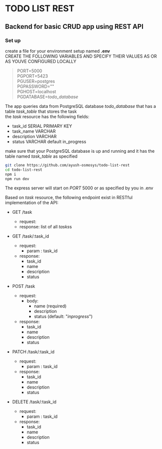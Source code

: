 # TODO LIST REST

## Backend for basic CRUD app using REST API

### Set up  

create a file for your environment setup named **.env**  
CREATE THE FOLLOWING VARIABLES AND SPECIFY THEIR VALUES AS OR AS YOUVE CONFIGURED LOCALLY  
>PORT=5000  
>PGPORT=5423  
>PGUSER=postgres  
>PGPASSWORD=""  
>PGHOST=localhost  
>PGDATABASE=*todo_database*  

The app queries data from PostgreSQL database *todo_database* that has a table *task_table* that stores the task  
the *task* resource has the following fields:  

- task_id SERIAL PRIMARY KEY
- task_name VARCHAR
- description VARCHAR
- status VARCHAR default in_progress

make sure that your PostgreSQL database is up and running and it has the table named *task_table* as specified

```bash
git clone https://github.com/ayush-osmosys/todo-list-rest
cd todo-list-rest
npm i
npm run dev
```

The express server will start on *PORT* 5000 or as specified by you in .env

Based on *task* resource, the following endpoint exist in RESTful implementation of the API:

- GET /task
  - request:
  - response: list of all *tasks*s

- GET /task/:task_id
  - request:
    - param : task_id
  - response:
    - task_id
    - name
    - description
    - status

- POST /task
  - request:
    - body:
      - name (required)
      - description
      - status (default: "*inprogress*")
  - response:
    - task_id
    - name
    - description
    - status

- PATCH /task/:task_id
  - request:
    - param : task_id
  - response:
    - task_id
    - name
    - description
    - status

- DELETE /task/:task_id
  - request:
    - param : task_id
  - response:
    - task_id
    - name
    - description
    - status
